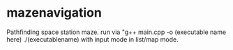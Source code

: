 # mazenavigation
Pathfinding space station maze.
run via "g++ main.cpp -o (executable name here)
./(executablename) with input mode in list/map mode. 
